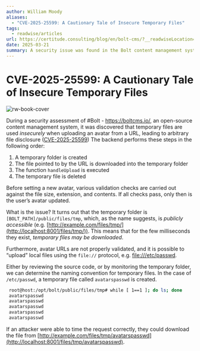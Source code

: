 ```yaml
---
author: William Moody
aliases:
  - "CVE-2025-25599: A Cautionary Tale of Insecure Temporary Files"
tags:
  - readwise/articles
url: https://certitude.consulting/blog/en/bolt-cms/?__readwiseLocation=
date: 2025-03-21
summary: A security issue was found in the Bolt content management system where temporary files used for avatar uploads could be accessed publicly, allowing attackers to download sensitive files like `/etc/passwd`. The problem arises because the temporary folder is publicly accessible, and avatar URLs are not properly validated. Patches have been released to fix this vulnerability.
---
```

# CVE-2025-25599: A Cautionary Tale of Insecure Temporary Files

![rw-book-cover](https://readwise-assets.s3.amazonaws.com/static/images/article0.00998d930354.png)

During a security assessment of #Bolt - https://boltcms.io/, an open-source content management system, it was discovered that temporary files are used *insecurely* when uploading an avatar from a URL, leading to arbitrary file disclosure ([CVE-2025-25599](https://cve.mitre.org/cgi-bin/cvename.cgi?name=CVE-2025-25599)) [](https://read.readwise.io/read/01jpwkzqt4z1e8bm6tc0n9tqhe)
The backend performs these steps in the following order:
 1. A temporary folder is created
 2. The file pointed to by the URL is downloaded into the temporary folder
 3. The function `handleUpload` is executed
 4. The temporary file is deleted [](https://read.readwise.io/read/01jpwm07hejpwmpcstp0qm5p21)

Before setting a new avatar, various validation checks are carried out against the file size, extension, and contents. If all checks pass, only then is the user’s avatar updated. [](https://read.readwise.io/read/01jpwm0rh9my3g04fdaxv1s5gm)

What is the issue? It turns out that the temporary folder is `[BOLT_PATH]/public/files/tmp`, which, as the name suggests, is *publicly accessible* (e.g. [http://example.com/files/tmp/](http://localhost:8001/files/tmp/)). This means that for the few milliseconds they exist, *temporary files may be downloaded*. 

Furthermore, avatar URLs are not properly validated, and it is possible to “upload” local files using the `file://` protocol, e.g. [file:///etc/passwd](https:///etc/passwd). [](https://read.readwise.io/read/01jpwm1a7zzyf0n5wc59tvbng0)

Either by reviewing the source code, or by monitoring the temporary folder, we can determine the naming convention for temporary files. In the case of `/etc/passwd`, a temporary file called `avatarspasswd` is created. [](https://read.readwise.io/read/01jpwm1j8hccykn2bjv3jr37aj)
```sh
 root@host:/opt/bolt/public/files/tmp# while [ 1==1 ]; do ls; done 
 avatarspasswd 
 avatarspasswd 
 avatarspasswd 
 avatarspasswd 
 avatarspasswd 
```
 

If an attacker were able to time the request correctly, they could download the file from [http://example.com/files/tmp/avatarspasswd](http://localhost:8001/files/tmp/avatarspasswd). [](https://read.readwise.io/read/01jpwm1s65nwe32sfwhvbrvv9q)

